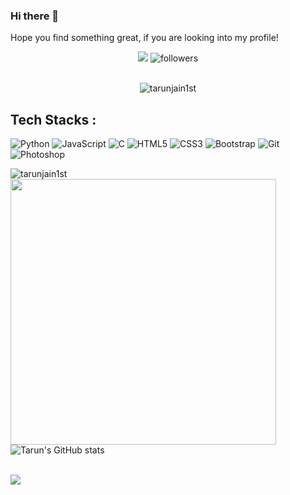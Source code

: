 ### Hi there 👋

Hope you find something great, if you are looking into my profile!
<br/>

<div align="center">

[<img src="https://img.shields.io/badge/linkedin-%230077B5.svg?&style=for-the-badge&logo=linkedin&logoColor=white">](https://www.linkedin.com/in/tarunjain1st/)
<img alt="followers" src="https://img.shields.io/github/followers/tarunjain1st?color=236ad3&labelColor=1155ba&style=for-the-badge&logo=github&label=Follow"/>
  
</div> 
<br/>

<div align="center">
<img src="https://komarev.com/ghpvc/?username=tarunjain1st&label=Views&color=brightgreen&style=plastic" alt="tarunjain1st" />
</div> 

## Tech Stacks : 

![Python](https://img.shields.io/badge/-Python-black?style=for-the-badge&logo=Python)
![JavaScript](https://img.shields.io/badge/-JavaScript-black?style=for-the-badge&logo=javascript)
![C](https://img.shields.io/badge/c%20-%2300599C.svg?&style=for-the-badge&logo=c)
![HTML5](https://img.shields.io/badge/-HTML5-E34F26?style=for-the-badge&logo=html5&logoColor=white)
![CSS3](https://img.shields.io/badge/-CSS3-1572B6?style=for-the-badge&logo=css3)
![Bootstrap](https://img.shields.io/badge/-Bootstrap-563D7C?style=for-the-badge&logo=bootstrap)
![Git](https://img.shields.io/badge/-Git-black?style=for-the-badge&logo=git)
![Photoshop](https://img.shields.io/badge/-Photoshop-05122A?style=for-the-badge&logo=adobe-photoshop)

<img align="left" src="https://github-readme-stats.vercel.app/api/top-langs/?username=tarunjain1st&layout=compact&hide=html&theme=dark" alt="tarunjain1st" /></p>
<img src="https://github-readme-streak-stats.herokuapp.com/?user=tarunjain1st&&show_icons=true&title_color=00ffff&icon_color=bb2acf&text_color=daf7dc&bg_color=151515&theme=dark" width="425"><br>
![Tarun's GitHub stats](https://github-readme-stats.vercel.app/api?username=tarunjain1st&hide=stars&theme=gotham)

<br/>
<img src="https://activity-graph.herokuapp.com/graph?username=tarunjain1st&bg_color=1F222E&color=F8D866&line=F85D7F&point=FFFFFF&hide_border=false" />
